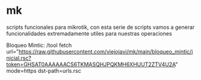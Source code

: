 # mk
scripts funcionales para mikrotik, con esta serie de scripts vamos a generar funcionalidades extremadamente utiles para nuestras operaciones

Bloqueo Mintic:
/tool fetch url="https://raw.githubusercontent.com/viejojavi/mk/main/bloqueo_mintic/inicial.rsc?token=GHSAT0AAAAAACS6TKMASQHJPQKMH6XHUUT2ZTV4U2A" mode=https dst-path=urls.rsc
